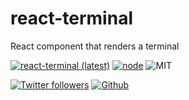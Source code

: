 # react-terminal
React component that renders a terminal

[![react-terminal (latest)](https://img.shields.io/npm/v/react-terminal/latest)](https://www.npmjs.com/package/react-terminal)
[![node](https://img.shields.io/node/v/react-terminal/latest)](https://www.npmjs.com/package/react-terminal)
![MIT](https://img.shields.io/npm/l/react-terminal)

[![Twitter followers](https://img.shields.io/twitter/follow/bony2023?label=Follow&style=social)](https://twitter.com/bony2023)
[![Github](https://img.shields.io/github/stars/bony2023/react-terminal?style=social)](https://github.com/bony2023/react-terminal)